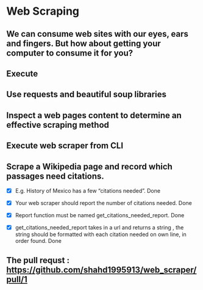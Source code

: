 # Web Scraping
## We can consume web sites with our eyes, ears and fingers. But how about getting your computer to consume it for you?

## Execute
## Use requests and beautiful soup libraries
## Inspect a web pages content to determine an effective scraping method
## Execute web scraper from CLI

## Scrape a Wikipedia page and record which passages need citations.
- [x] E.g. History of Mexico has a few “citations needed”.  Done
- [x] Your web scraper should report the number of citations needed. Done 
- [x] Report function must be named get_citations_needed_report. Done 
- [x] get_citations_needed_report takes in a url and returns a string , the string should be formatted with each citation needed on own line, in order found. Done


## The pull requst : https://github.com/shahd1995913/web_scraper/pull/1
